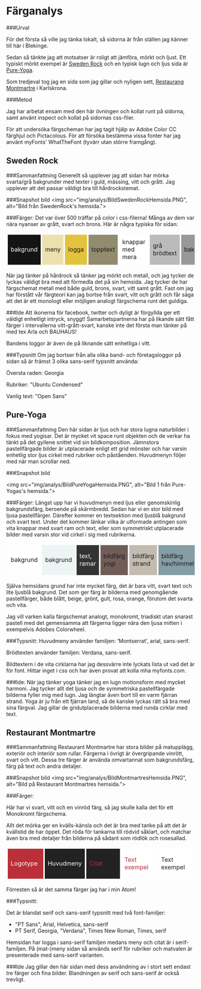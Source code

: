 Färganalys
======

###Urval

För det första så ville jag tänka lokalt, så sidorna är från ställen jag känner till här i Blekinge.

Sedan så tänkte jag att motsatser är roligt att jämföra, mörkt och ljust.
Ett typiskt mörkt exempel är [Sweden Rock](http://www.swedenrock.com/) och en typisk lugn och ljus sida är [Pure-Yoga](http://www.pure-yoga.se/).

Som tredjeval tog jag en sida som jag gillar och nyligen sett, [Restaurang Montmartre](http://www.montmartre.se/) i Karlskrona.

###Metod

Jag har arbetat ensam med den här övningen och kollat runt på sidorna, samt använt inspect och kollat på sidornas css-filer.

För att undersöka färgscheman har jag tagit hjälp av Adobe Color CC färghjul och Pictacolous.
För att försöka bestämma vissa fonter har jag använt myFonts' WhatTheFont (tyvärr utan större framgång).

Sweden Rock
-----

###Sammanfattning
Generellt så upplever jag att sidan har mörka svarta/grå bakgrunder med texter i guld, mässing, vitt och grått.
Jag upplever att det passar väldigt bra till hårdrockstemat.

###Snapshot bild
<img src="img/analys/BildSwedenRockHemsida.PNG", alt="Bild från SwedenRock's hemsida.">

###Färger:
Det var över 500 träffar på color i css-filerna! Många av dem var nära nyanser av grått, svart och brons.
Här är några typiska för sidan:

<table style="border-spacing: 4px; border-collapse: separate">
    <tr>
        <td style="height: 80px; width: 80px; background-color: #141414; color:white">bakgrund</td>
        <td style="height: 80px; width: 80px; background-color: #ece0af">meny</td>
        <td style="height: 80px; width: 80px; background-color: #e3c33c">logga</td>
        <td style="height: 80px; width: 80px; background-color: #928b6e">topptext</td>
        <td style="height: 80px; width: 80px; background-color: #FFF">knappar med mera</td>
        <td style="height: 80px; width: 80px; background-color: #BBB">grå brödtext</td>
        <td style="height: 80px; width: 80px; background-color:rgba(0,0,0,0.4)">bakgrund</td>
    </tr>
</table>

När jag tänker på hårdrock så tänker jag mörkt och metall, och jag tycker de lyckas väldigt bra med att förmedla det på sin hemsida. Jag tycker de har färgschemat metall med både guld, brons, svart, vitt samt grått. Fast om jag har förstått vår färgteori kan jag bortse från svart, vitt och grått och får säga att det är ett monologt eller möjligen analogt färgschema runt det guldiga.

###Ide
Att ikonerna för facebook, twitter och dyligt är förgyllda ger ett väldigt enhetligt intryck, snyggt!
Samarbetspartnerna har på likande sätt fått färger i intervallerna vitt-grått-svart, kanske inte det första man tänker på med tex Arla och BAUHAUS!

Bandens loggor är även de på liknande sätt enhetliga i vitt.

###Typsnitt
Om jag bortser från alla olika band- och företagsloggor på sidan så är främst 3 olika sans-serif typsnitt använda:

Översta raden:   Georgia

Rubriker:       "Ubuntu Condensed"

Vanlig text:    "Open Sans"


Pure-Yoga
----

###Sammanfattning
Den här sidan är ljus och har stora lugna naturbilder i fokus med yogisar.
Det är mycket vit space runt objekten och de verkar ha tänkt på det gyllene snittet vid sin bildkomposition. Jämnstora pastellfärgade bilder är utplacerade enligt ett grid mönster och har varsin enhetlig stor ljus cirkel med rubriker och påståenden.
Huvudmenyn följer med när man scrollar ned.

###Snapshot bild

<img src="img/analys/BildPureYogaHemsida.PNG", alt="Bild 1 från Pure-Yogas's hemsida.">

###Färger:
Längst upp har vi huvudmenyn med ljus eller genomskinlig bakgrundsfärg, beroende på skärmbredd.
Sedan har vi en stor bild med ljusa pastellfärger.
Därefter kommer en textsektion med ljusblå bakgrund och svart text.
Under det kommer länkar vilka är utformade antingen som vita knappar med svart ram och text, eller som symmetriskt utplacerade bilder med varsin stor vid cirkel i sig med rubrikerna.

<table style="border-spacing: 4px; border-collapse: separate">
    <tr>
        <td style="height: 80px; width: 80px; background-color: #fff;">bakgrund</td>
        <td style="height: 80px; width: 80px; background-color: #edf4f4;">bakgrund</td>
        <td style="height: 80px; width: 80px; background-color: #333;color:white">text, ramar</td>
        <td style="height: 80px; width: 80px; background-color: rgb(113,93,88)">bildfärg yogi</td>
        <td style="height: 80px; width: 80px; background-color: rgb(195,187,176);">bildfärg strand</td>
        <td style="height: 80px; width: 80px; background-color: rgb(133,158,165);">bildfärg hav/himmel</td>
    </tr>
</table>

Själva hemsidans grund har inte mycket färg, det är bara vitt, svart text och lite ljusblå bakgrund. Det som ger färg är bilderna med genomgående pastellfärger, både blått, beige, grönt, gult, rosa, orange, förutom det svarta och vita.

Jag vill varken kalla färgschemat analogt, monokromt, triadiskt utan snarast pastell med det gemensamma att färgerna ligger nära den ljusa mitten i exempelvis Adobes Colorwheel.


###Typsnitt:
Huvudmeny använder familjen: 'Montserrat', arial, sans-serif.

Brödtexten använder familjen: Verdana, sans-serif.

Bildtextern i de vita cirklarna har jag dessvärre inte lyckats lista ut vad det är för font.
Hittar inget i css och har även provat att kolla mha myfonts.com.

###Ide:
När jag tänker yoga tänker jag en lugn motionsform med mycket harmoni.
Jag tycker allt det ljusa och de symmetriska pastellfärgade bilderna fyller mig med lugn. Jag längtar även bort till en varm fjärran strand. Yoga är ju från ett fjärran land, så de kanske lyckas rätt så bra med sina färgval.
Jag gillar de gridutplacerade bilderna med runda cirklar med text.



Restaurant Montmartre
----

###Sammanfattning
Restaurant Montmartre har stora bilder på matupplägg, exteriör och interiör som rullar. Färgerna i övrigt är övergripande vinrött, svart och vitt. Dessa tre färger är använda omvartannat som bakgrundsfärg, färg på text och andra detaljer.

###Snapshot bild
<img src="img/analys/BildMontmartresHemsida.PNG", alt="Bild på Restaurant Montmartres hemsida.">

###Färger:

Här har vi svart, vitt och en vinröd färg, så jag skulle kalla det för ett Monokromt färgschema.

Allt det mörka ger en kvälls-känsla och det är bra med tanke på att det är kvällstid de har öppet.
Det röda för tankarna till rödvid såklart, och matchar även bra med detaljer från bilderna på sådant som rödlök och rosesallad.

<table style="border-spacing: 4px; border-collapse: separate">
    <tr>
        <td style="height: 80px; width: 80px; background-color: #bb2f38; color: #fff">Logotype</td>    
        <td style="height: 80px; width: 80px; background-color: #222; color: #fff">Huvudmeny</td>
        <td style="height: 80px; width: 80px; background-color: #222; color: #bb2f38">Citat</td>
        <td style="height: 80px; width: 80px; background-color: #fff; color: #bb2f38">Text exempel</td>
        <td style="height: 80px; width: 80px; background-color: #fff; color: #222">Text exempel</td>
    </tr>
</table>

Förresten så är det samma färger jag har i min Atom!

###Typsnitt:

Det är blandat serif och sans-serif typsnitt med två font-familjer:

- "PT Sans", Arial, Helvetica, sans-serif
- PT Serif, Georgia, "Verdana", Times New Roman, Times, serif

Hemsidan har logga i sans-serif familjen medans meny och citat är i serif-familjen.
På (mat-)meny sidan så används serif för rubriker och matvalen är presenterade med sans-serif varianten.

###Ide
Jag gillar den här sidan med dess användning av i stort sett endast tre färger och fina bilder.
Blandningen av serif och sans-serif är också trevligt.

